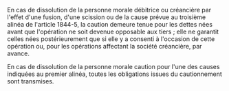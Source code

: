 En cas de dissolution de la personne morale débitrice ou créancière par l'effet d'une fusion, d'une scission ou de la cause prévue au troisième alinéa de l'article 1844-5, la caution demeure tenue pour les dettes nées avant que l'opération ne soit devenue opposable aux tiers ; elle ne garantit celles nées postérieurement que si elle y a consenti à l'occasion de cette opération ou, pour les opérations affectant la société créancière, par avance.   

  
En cas de dissolution de la personne morale caution pour l'une des causes indiquées au premier alinéa, toutes les obligations issues du cautionnement sont transmises.

